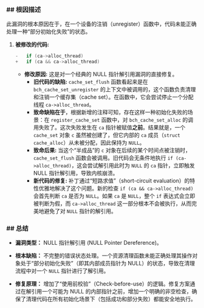 ### **## 根因描述**

此漏洞的根本原因在于，在一个设备的注销（unregister）函数中，代码未能正确处理一种“部分初始化失败”的状态。

1.  **被修改的代码:**
    ```c
    -	if (ca->alloc_thread)
    +	if (ca && ca->alloc_thread)
    ```
    *   **修改原因:** 这是对一个经典的 NULL 指针解引用漏洞的直接修复。
        *   **旧代码的缺陷:** `cache_set_flush` 函数看起来是在 `bch_cache_set_unregister` 的上下文中被调用的，这个函数负责清理和注销一个缓存集（cache set）。在函数中，它会尝试停止一个分配线程 `ca->alloc_thread`。
        *   **致命缺陷在于**，根据新增的注释可知，存在这样一种初始化失败的场景：在 `register_cache_set` 函数中，对 `bch_cache_set_alloc` 的调用失败了。这次失败发生在 `ca` 指针被赋值**之前**。结果就是，一个 `cache_set` 对象 `c` 虽然被创建了，但它内部的 `ca` 成员（`struct cache_alloc`）从未被分配，因此保持为 `NULL`。
        *   **致命后果:** 当这个“半成品”的 `c` 对象在后续的某个时间点被注销时，`cache_set_flush` 函数会被调用。旧代码会无条件地执行 `if (ca->alloc_thread)`，这会尝试解引用此时为 `NULL` 的 `ca` 指针，立即触发 NULL 指针解引用，导致内核崩溃。
        *   **新代码的修复:** 补丁通过“短路求值”（short-circuit evaluation）的特性优雅地解决了这个问题。新的检查 `if (ca && ca->alloc_thread)` 会首先判断 `ca` 是否为 `NULL`。如果 `ca` 是 `NULL`，整个 `if` 表达式会立即被判断为假，而 `ca->alloc_thread` 这一部分根本不会被执行，从而完美地避免了对 `NULL` 指针的解引用。

### **## 总结**

*   **漏洞类型：**
    NULL 指针解引用 (NULL Pointer Dereference)。

*   **根本缺陷：**
    不完整的错误状态处理。一个资源清理函数未能正确处理其操作对象处于“部分初始化失败”（即其内部成员指针为 NULL）的状态，导致在清理流程中对一个 `NULL` 指针进行了解引用。

*   **修复原理：**
    增加了“使用前校验”（Check-before-use）的逻辑。修复方案通过在解引用一个可能为 NULL 的内部指针之前，增加一个明确的非空检查，确保了清理代码在所有初始化场景下（包括成功和部分失败）都能安全地执行。